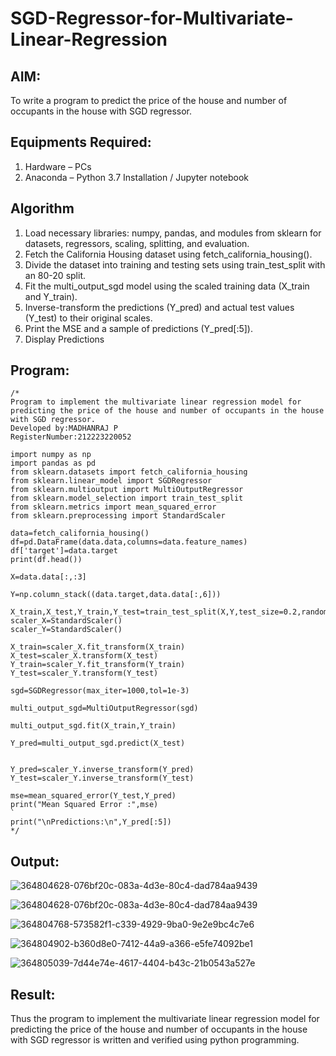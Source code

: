 # SGD-Regressor-for-Multivariate-Linear-Regression

## AIM:
To write a program to predict the price of the house and number of occupants in the house with SGD regressor.

## Equipments Required:
1. Hardware – PCs
2. Anaconda – Python 3.7 Installation / Jupyter notebook

## Algorithm
1. Load necessary libraries: numpy, pandas, and modules from sklearn for datasets, regressors, scaling, splitting, and evaluation.
2. Fetch the California Housing dataset using fetch_california_housing().
3. Divide the dataset into training and testing sets using train_test_split with an 80-20 split.
4. Fit the multi_output_sgd model using the scaled training data (X_train and Y_train).
5. Inverse-transform the predictions (Y_pred) and actual test values (Y_test) to their original scales.
6. Print the MSE and a sample of predictions (Y_pred[:5]). 
8. Display Predictions
   

## Program:
```
/*
Program to implement the multivariate linear regression model for predicting the price of the house and number of occupants in the house with SGD regressor.
Developed by:MADHANRAJ P
RegisterNumber:212223220052

import numpy as np
import pandas as pd
from sklearn.datasets import fetch_california_housing
from sklearn.linear_model import SGDRegressor
from sklearn.multioutput import MultiOutputRegressor
from sklearn.model_selection import train_test_split
from sklearn.metrics import mean_squared_error
from sklearn.preprocessing import StandardScaler

data=fetch_california_housing()
df=pd.DataFrame(data.data,columns=data.feature_names)
df['target']=data.target
print(df.head())

X=data.data[:,:3]

Y=np.column_stack((data.target,data.data[:,6]))

X_train,X_test,Y_train,Y_test=train_test_split(X,Y,test_size=0.2,random_state=42)
scaler_X=StandardScaler()
scaler_Y=StandardScaler()

X_train=scaler_X.fit_transform(X_train)
X_test=scaler_X.transform(X_test)
Y_train=scaler_Y.fit_transform(Y_train)
Y_test=scaler_Y.transform(Y_test)

sgd=SGDRegressor(max_iter=1000,tol=1e-3)

multi_output_sgd=MultiOutputRegressor(sgd)

multi_output_sgd.fit(X_train,Y_train)

Y_pred=multi_output_sgd.predict(X_test)


Y_pred=scaler_Y.inverse_transform(Y_pred)
Y_test=scaler_Y.inverse_transform(Y_test)

mse=mean_squared_error(Y_test,Y_pred)
print("Mean Squared Error :",mse)
`
print("\nPredictions:\n",Y_pred[:5])
*/
```

## Output:
![364804628-076bf20c-083a-4d3e-80c4-dad784aa9439](https://github.com/user-attachments/assets/23ae4f03-7962-4048-bd91-1ed6ee466d31)

![364804628-076bf20c-083a-4d3e-80c4-dad784aa9439](https://github.com/user-attachments/assets/cb0e3164-1772-4db2-b0a7-2425ba525e4d)

![364804768-573582f1-c339-4929-9ba0-9e2e9bc4c7e6](https://github.com/user-attachments/assets/7dfd0de7-6027-48c9-b365-b6e558c63e83)

![364804902-b360d8e0-7412-44a9-a366-e5fe74092be1](https://github.com/user-attachments/assets/2113b2f8-419b-48ac-a286-cdc82e109d29)

![364805039-7d44e74e-4617-4404-b43c-21b0543a527e](https://github.com/user-attachments/assets/2f1e1bc4-5b99-499a-9d23-9e9730d7522d)


## Result:
Thus the program to implement the multivariate linear regression model for predicting the price of the house and number of occupants in the house with SGD regressor is written and verified using python programming.
